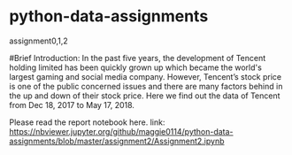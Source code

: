 # python-data-assignments
assignment0,1,2

#Brief Introduction:
In the past five years, the development of Tencent holding limited has been quickly grown up which became the world's largest gaming and social media company. However, Tencent’s stock price is one of the public concerned issues and there are many factors behind in the up and down of their stock price. Here we find out the data of Tencent from Dec 18, 2017 to May 17, 2018. 

Please read the report notebook here.
link: https://nbviewer.jupyter.org/github/maggie0114/python-data-assignments/blob/master/assignment2/Assignment2.ipynb
